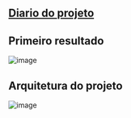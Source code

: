 ## [Diario do projeto](jornal.md)

## Primeiro resultado

![image](https://github.com/IgorNascAlves/projeto_ghanor/assets/26041581/c96b0473-f59f-4170-92b2-f4d1e414ed97)

## Arquitetura do projeto

![image](https://github.com/IgorNascAlves/projeto_ghanor/assets/26041581/d493fce6-ce33-498d-85cc-a926caf622b4)

